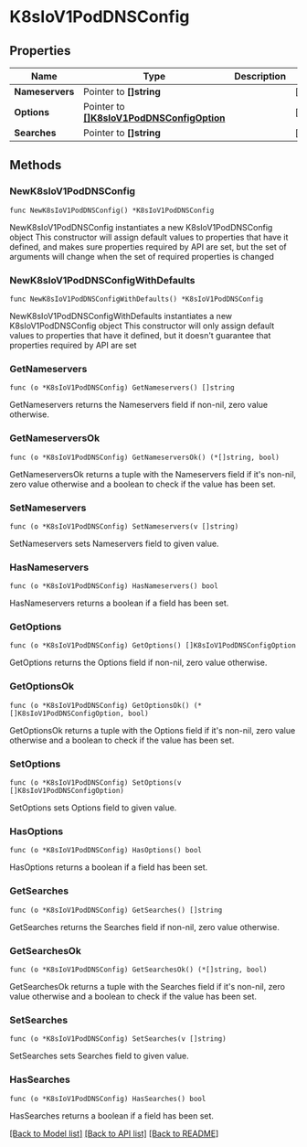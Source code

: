# K8sIoV1PodDNSConfig

## Properties

Name | Type | Description | Notes
------------ | ------------- | ------------- | -------------
**Nameservers** | Pointer to **[]string** |  | [optional] 
**Options** | Pointer to [**[]K8sIoV1PodDNSConfigOption**](K8sIoV1PodDNSConfigOption.md) |  | [optional] 
**Searches** | Pointer to **[]string** |  | [optional] 

## Methods

### NewK8sIoV1PodDNSConfig

`func NewK8sIoV1PodDNSConfig() *K8sIoV1PodDNSConfig`

NewK8sIoV1PodDNSConfig instantiates a new K8sIoV1PodDNSConfig object
This constructor will assign default values to properties that have it defined,
and makes sure properties required by API are set, but the set of arguments
will change when the set of required properties is changed

### NewK8sIoV1PodDNSConfigWithDefaults

`func NewK8sIoV1PodDNSConfigWithDefaults() *K8sIoV1PodDNSConfig`

NewK8sIoV1PodDNSConfigWithDefaults instantiates a new K8sIoV1PodDNSConfig object
This constructor will only assign default values to properties that have it defined,
but it doesn't guarantee that properties required by API are set

### GetNameservers

`func (o *K8sIoV1PodDNSConfig) GetNameservers() []string`

GetNameservers returns the Nameservers field if non-nil, zero value otherwise.

### GetNameserversOk

`func (o *K8sIoV1PodDNSConfig) GetNameserversOk() (*[]string, bool)`

GetNameserversOk returns a tuple with the Nameservers field if it's non-nil, zero value otherwise
and a boolean to check if the value has been set.

### SetNameservers

`func (o *K8sIoV1PodDNSConfig) SetNameservers(v []string)`

SetNameservers sets Nameservers field to given value.

### HasNameservers

`func (o *K8sIoV1PodDNSConfig) HasNameservers() bool`

HasNameservers returns a boolean if a field has been set.

### GetOptions

`func (o *K8sIoV1PodDNSConfig) GetOptions() []K8sIoV1PodDNSConfigOption`

GetOptions returns the Options field if non-nil, zero value otherwise.

### GetOptionsOk

`func (o *K8sIoV1PodDNSConfig) GetOptionsOk() (*[]K8sIoV1PodDNSConfigOption, bool)`

GetOptionsOk returns a tuple with the Options field if it's non-nil, zero value otherwise
and a boolean to check if the value has been set.

### SetOptions

`func (o *K8sIoV1PodDNSConfig) SetOptions(v []K8sIoV1PodDNSConfigOption)`

SetOptions sets Options field to given value.

### HasOptions

`func (o *K8sIoV1PodDNSConfig) HasOptions() bool`

HasOptions returns a boolean if a field has been set.

### GetSearches

`func (o *K8sIoV1PodDNSConfig) GetSearches() []string`

GetSearches returns the Searches field if non-nil, zero value otherwise.

### GetSearchesOk

`func (o *K8sIoV1PodDNSConfig) GetSearchesOk() (*[]string, bool)`

GetSearchesOk returns a tuple with the Searches field if it's non-nil, zero value otherwise
and a boolean to check if the value has been set.

### SetSearches

`func (o *K8sIoV1PodDNSConfig) SetSearches(v []string)`

SetSearches sets Searches field to given value.

### HasSearches

`func (o *K8sIoV1PodDNSConfig) HasSearches() bool`

HasSearches returns a boolean if a field has been set.


[[Back to Model list]](../README.md#documentation-for-models) [[Back to API list]](../README.md#documentation-for-api-endpoints) [[Back to README]](../README.md)



